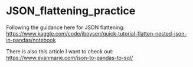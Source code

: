 # JSON_flattening_practice
Following the guidance here for JSON flattening: https://www.kaggle.com/code/jboysen/quick-tutorial-flatten-nested-json-in-pandas/notebook

There is also this article I want to check out: https://www.evanmarie.com/json-to-pandas-to-sql/ 

